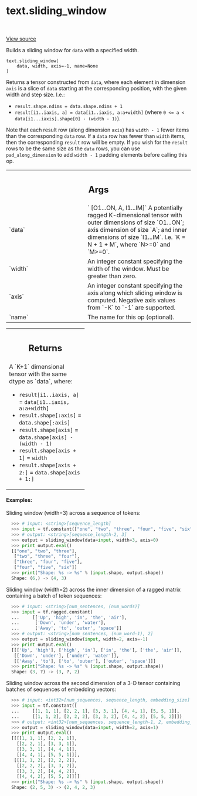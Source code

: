 <div itemscope itemtype="http://developers.google.com/ReferenceObject">
<meta itemprop="name" content="text.sliding_window" />
<meta itemprop="path" content="Stable" />
</div>

# text.sliding_window

<!-- Insert buttons and diff -->

<table class="tfo-notebook-buttons tfo-api" align="left">

</table>

<a target="_blank" href="https://github.com/tensorflow/text/tree/master/tensorflow_text/python/ops/sliding_window_op.py">View
source</a>

Builds a sliding window for `data` with a specified width.

<pre class="devsite-click-to-copy prettyprint lang-py tfo-signature-link">
<code>text.sliding_window(
    data, width, axis=-1, name=None
)
</code></pre>

<!-- Placeholder for "Used in" -->

Returns a tensor constructed from `data`, where each element in
dimension `axis` is a slice of `data` starting at the corresponding
position, with the given width and step size.  I.e.:

* `result.shape.ndims = data.shape.ndims + 1`
* `result[i1..iaxis, a] = data[i1..iaxis, a:a+width]`
  (where `0 <= a < data[i1...iaxis].shape[0] - (width - 1)`).

Note that each result row (along dimension `axis`) has `width - 1` fewer items
than the corresponding `data` row.  If a `data` row has fewer than `width`
items, then the corresponding `result` row will be empty.  If you wish for
the `result` rows to be the same size as the `data` rows, you can use
`pad_along_dimension` to add `width - 1` padding elements before calling
this op.

<!-- Tabular view -->

 <table class="responsive fixed orange">
<colgroup><col width="214px"><col></colgroup>
<tr><th colspan="2"><h2 class="add-link">Args</h2></th></tr>

<tr>
<td>
`data`
</td>
<td>
`<dtype> [O1...ON, A, I1...IM]`
A potentially ragged K-dimensional tensor with outer dimensions of size
`O1...ON`; axis dimension of size `A`; and inner dimensions of size
`I1...IM`.  I.e. `K = N + 1 + M`, where `N>=0` and `M>=0`.
</td>
</tr><tr>
<td>
`width`
</td>
<td>
An integer constant specifying the width of the window. Must be
greater than zero.
</td>
</tr><tr>
<td>
`axis`
</td>
<td>
An integer constant specifying the axis along which sliding window
is computed. Negative axis values from `-K` to `-1` are supported.
</td>
</tr><tr>
<td>
`name`
</td>
<td>
The name for this op (optional).
</td>
</tr>
</table>

<!-- Tabular view -->

 <table class="responsive fixed orange">
<colgroup><col width="214px"><col></colgroup>
<tr><th colspan="2"><h2 class="add-link">Returns</h2></th></tr>
<tr class="alt">
<td colspan="2">
A `K+1` dimensional tensor with the same dtype as `data`, where:

*   `result[i1..iaxis, a]` = `data[i1..iaxis, a:a+width]`
*   `result.shape[:axis]` = `data.shape[:axis]`
*   `result.shape[axis]` = `data.shape[axis] - (width - 1)`
*   `result.shape[axis + 1]` = `width`
*   `result.shape[axis + 2:]` = `data.shape[axis + 1:]` </td> </tr>

</table>

#### Examples:

  Sliding window (width=3) across a sequence of tokens:

```python
  >>> # input: <string>[sequence_length]
  >>> input = tf.constant(["one", "two", "three", "four", "five", "six"])
  >>> # output: <string>[sequence_length-2, 3]
  >>> output = sliding_window(data=input, width=3, axis=0)
  >>> print output.eval()
  [["one", "two", "three"],
   ["two", "three", "four"],
   ["three", "four", "five"],
   ["four", "five", "six"]]
  >>> print("Shape: %s -> %s" % (input.shape, output.shape))
  Shape: (6,) -> (4, 3)
```

  Sliding window (width=2) across the inner dimension of a ragged matrix
  containing a batch of token sequences:

```python
  >>> # input: <string>[num_sentences, (num_words)]
  >>> input = tf.ragged.constant(
  ...     [['Up', 'high', 'in', 'the', 'air'],
  ...      ['Down', 'under', 'water'],
  ...      ['Away', 'to', 'outer', 'space']]
  >>> # output: <string>[num_sentences, (num_word-1), 2]
  >>> output = sliding_window(input, width=2, axis=-1)
  >>> print output.eval()
  [[['Up', 'high'], ['high', 'in'], ['in', 'the'], ['the', 'air']],
   [['Down', 'under'], ['under', 'water']],
   [['Away', 'to'], ['to', 'outer'], ['outer', 'space']]]
  >>> print("Shape: %s -> %s" % (input.shape, output.shape))
  Shape: (3, ?) -> (3, ?, 2)
```

  Sliding window across the second dimension of a 3-D tensor containing
  batches of sequences of embedding vectors:

```python
  >>> # input: <int32>[num_sequences, sequence_length, embedding_size]
  >>> input = tf.constant([
  ...     [[1, 1, 1], [2, 2, 1], [3, 3, 1], [4, 4, 1], [5, 5, 1]],
  ...     [[1, 1, 2], [2, 2, 2], [3, 3, 2], [4, 4, 2], [5, 5, 2]]])
  >>> # output: <int32>[num_sequences, sequence_length-1, 2, embedding_size]
  >>> output = sliding_window(data=input, width=2, axis=1)
  >>> print output.eval()
  [[[[1, 1, 1], [2, 2, 1]],
    [[2, 2, 1], [3, 3, 1]],
    [[3, 3, 1], [4, 4, 1]],
    [[4, 4, 1], [5, 5, 1]]],
   [[[1, 1, 2], [2, 2, 2]],
    [[2, 2, 2], [3, 3, 2]],
    [[3, 3, 2], [4, 4, 2]],
    [[4, 4, 2], [5, 5, 2]]]]
  >>> print("Shape: %s -> %s" % (input.shape, output.shape))
  Shape: (2, 5, 3) -> (2, 4, 2, 3)
```
